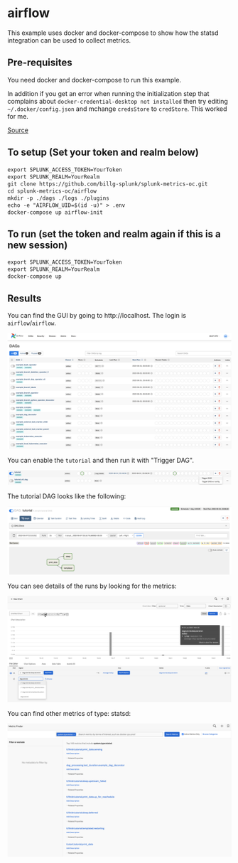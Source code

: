 # airflow

This example uses docker and docker-compose to show how the statsd integration can be used to collect metrics.

## Pre-requisites
You need docker and docker-compose to run this example.

In addition if you get an error when running the initialization step that complains about ```docker-credential-desktop not installed``` then try editing ```~/.docker/config.json``` and mchange ```credsStore``` to ```credStore```. This worked for me.

[Source](https://cri.dev/posts/2020-07-06-How-to-solve-Docker-docker-credential-desktop-not-installed-or-not-available-in-PATH/)

## To setup (Set your token and realm below)
```
export SPLUNK_ACCESS_TOKEN=YourToken
export SPLUNK_REALM=YourRealm
git clone https://github.com/billg-splunk/splunk-metrics-oc.git
cd splunk-metrics-oc/airflow
mkdir -p ./dags ./logs ./plugins
echo -e "AIRFLOW_UID=$(id -u)" > .env
docker-compose up airflow-init
```

## To run (set the token and realm again if this is a new session)
```
export SPLUNK_ACCESS_TOKEN=YourToken
export SPLUNK_REALM=YourRealm
docker-compose up
```

## Results
You can find the GUI by going to http://localhost. The login is ```airflow```/```airflow```.

![Airflow UI](img/airflow_ui.png)

You can enable the ```tutorial``` and then run it with "Trigger DAG".

![Trigger Tutorial](img/trigger_tutorial.png)

The tutorial DAG looks like the following:

![Tutorial Graph](img/tutorial_graph.png)

You can see details of the runs by looking for the metrics:

![Splunk O11y Chart](img/splunk_chart.png)

You can find other metrics of type: statsd:

![Find Statsd](img/find_statsd.png)


